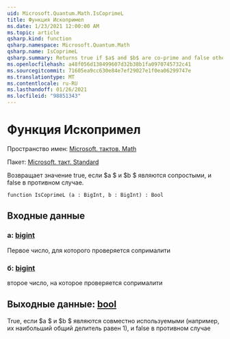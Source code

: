 ```yaml
---
uid: Microsoft.Quantum.Math.IsCoprimeL
title: Функция Ископримел
ms.date: 1/23/2021 12:00:00 AM
ms.topic: article
qsharp.kind: function
qsharp.namespace: Microsoft.Quantum.Math
qsharp.name: IsCoprimeL
qsharp.summary: Returns true if $a$ and $b$ are co-prime and false otherwise.
ms.openlocfilehash: a48f056d138499607d32b38b1fa0970745732c41
ms.sourcegitcommit: 71605ea9cc630e84e7ef29027e1f0ea06299747e
ms.translationtype: MT
ms.contentlocale: ru-RU
ms.lasthandoff: 01/26/2021
ms.locfileid: "98851343"
---
```

# <a name="iscoprimel-function"></a>Функция Ископримел

Пространство имен: [Microsoft. тактов. Math](xref:Microsoft.Quantum.Math)

Пакет: [Microsoft. такт. Standard](https://nuget.org/packages/Microsoft.Quantum.Standard)


Возвращает значение true, если $a $ и $b $ являются сопростыми, и false в противном случае.

```qsharp
function IsCoprimeL (a : BigInt, b : BigInt) : Bool
```


## <a name="input"></a>Входные данные

### <a name="a--bigint"></a>a: [bigint](xref:microsoft.quantum.lang-ref.bigint)

Первое число, для которого проверяется сопрималити


### <a name="b--bigint"></a>б: [bigint](xref:microsoft.quantum.lang-ref.bigint)

второе число, на которое проверяется сопрималити



## <a name="output--bool"></a>Выходные данные: [bool](xref:microsoft.quantum.lang-ref.bool)

True, если $a $ и $b $ являются совместно используемыми (например, их наибольший общий делитель равен 1), и false в противном случае